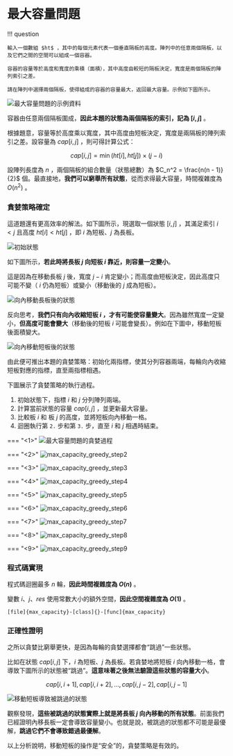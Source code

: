 # 最大容量問題

!!! question

    輸入一個數組 $ht$ ，其中的每個元素代表一個垂直隔板的高度。陣列中的任意兩個隔板，以及它們之間的空間可以組成一個容器。
    
    容器的容量等於高度和寬度的乘積（面積），其中高度由較短的隔板決定，寬度是兩個隔板的陣列索引之差。
    
    請在陣列中選擇兩個隔板，使得組成的容器的容量最大，返回最大容量。示例如下圖所示。

![最大容量問題的示例資料](max_capacity_problem.assets/max_capacity_example.png)

容器由任意兩個隔板圍成，**因此本題的狀態為兩個隔板的索引，記為 $[i, j]$** 。

根據題意，容量等於高度乘以寬度，其中高度由短板決定，寬度是兩隔板的陣列索引之差。設容量為 $cap[i, j]$ ，則可得計算公式：

$$
cap[i, j] = \min(ht[i], ht[j]) \times (j - i)
$$

設陣列長度為 $n$ ，兩個隔板的組合數量（狀態總數）為 $C_n^2 = \frac{n(n - 1)}{2}$ 個。最直接地，**我們可以窮舉所有狀態**，從而求得最大容量，時間複雜度為 $O(n^2)$ 。

### 貪婪策略確定

這道題還有更高效率的解法。如下圖所示，現選取一個狀態 $[i, j]$ ，其滿足索引 $i < j$ 且高度 $ht[i] < ht[j]$ ，即 $i$ 為短板、$j$ 為長板。

![初始狀態](max_capacity_problem.assets/max_capacity_initial_state.png)

如下圖所示，**若此時將長板 $j$ 向短板 $i$ 靠近，則容量一定變小**。

這是因為在移動長板 $j$ 後，寬度 $j-i$ 肯定變小；而高度由短板決定，因此高度只可能不變（ $i$ 仍為短板）或變小（移動後的 $j$ 成為短板）。

![向內移動長板後的狀態](max_capacity_problem.assets/max_capacity_moving_long_board.png)

反向思考，**我們只有向內收縮短板 $i$ ，才有可能使容量變大**。因為雖然寬度一定變小，**但高度可能會變大**（移動後的短板 $i$ 可能會變長）。例如在下圖中，移動短板後面積變大。

![向內移動短板後的狀態](max_capacity_problem.assets/max_capacity_moving_short_board.png)

由此便可推出本題的貪婪策略：初始化兩指標，使其分列容器兩端，每輪向內收縮短板對應的指標，直至兩指標相遇。

下圖展示了貪婪策略的執行過程。

1. 初始狀態下，指標 $i$ 和 $j$ 分列陣列兩端。
2. 計算當前狀態的容量 $cap[i, j]$ ，並更新最大容量。
3. 比較板 $i$ 和 板 $j$ 的高度，並將短板向內移動一格。
4. 迴圈執行第 `2.` 步和第 `3.` 步，直至 $i$ 和 $j$ 相遇時結束。

=== "<1>"
    ![最大容量問題的貪婪過程](max_capacity_problem.assets/max_capacity_greedy_step1.png)

=== "<2>"
    ![max_capacity_greedy_step2](max_capacity_problem.assets/max_capacity_greedy_step2.png)

=== "<3>"
    ![max_capacity_greedy_step3](max_capacity_problem.assets/max_capacity_greedy_step3.png)

=== "<4>"
    ![max_capacity_greedy_step4](max_capacity_problem.assets/max_capacity_greedy_step4.png)

=== "<5>"
    ![max_capacity_greedy_step5](max_capacity_problem.assets/max_capacity_greedy_step5.png)

=== "<6>"
    ![max_capacity_greedy_step6](max_capacity_problem.assets/max_capacity_greedy_step6.png)

=== "<7>"
    ![max_capacity_greedy_step7](max_capacity_problem.assets/max_capacity_greedy_step7.png)

=== "<8>"
    ![max_capacity_greedy_step8](max_capacity_problem.assets/max_capacity_greedy_step8.png)

=== "<9>"
    ![max_capacity_greedy_step9](max_capacity_problem.assets/max_capacity_greedy_step9.png)

### 程式碼實現

程式碼迴圈最多 $n$ 輪，**因此時間複雜度為 $O(n)$** 。

變數 $i$、$j$、$res$ 使用常數大小的額外空間，**因此空間複雜度為 $O(1)$** 。

```src
[file]{max_capacity}-[class]{}-[func]{max_capacity}
```

### 正確性證明

之所以貪婪比窮舉更快，是因為每輪的貪婪選擇都會“跳過”一些狀態。

比如在狀態 $cap[i, j]$ 下，$i$ 為短板、$j$ 為長板。若貪婪地將短板 $i$ 向內移動一格，會導致下圖所示的狀態被“跳過”。**這意味著之後無法驗證這些狀態的容量大小**。

$$
cap[i, i+1], cap[i, i+2], \dots, cap[i, j-2], cap[i, j-1]
$$

![移動短板導致被跳過的狀態](max_capacity_problem.assets/max_capacity_skipped_states.png)

觀察發現，**這些被跳過的狀態實際上就是將長板 $j$ 向內移動的所有狀態**。前面我們已經證明內移長板一定會導致容量變小。也就是說，被跳過的狀態都不可能是最優解，**跳過它們不會導致錯過最優解**。

以上分析說明，移動短板的操作是“安全”的，貪婪策略是有效的。
